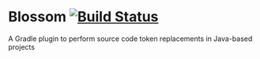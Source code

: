 # Blossom [![Build Status](https://travis-ci.org/Ellune/Blossom.svg?branch=master)](https://travis-ci.org/Ellune/Blossom)
A Gradle plugin to perform source code token replacements in Java-based projects

